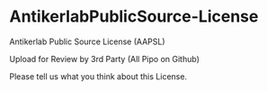 # AntikerlabPublicSource-License
Antikerlab Public Source License (AAPSL)

Upload for Review by 3rd Party (All Pipo on Github)

Please tell us what you think about this License.
